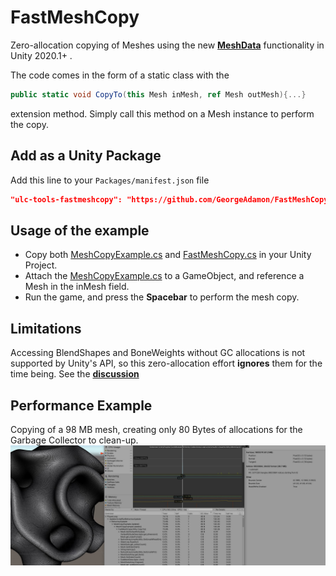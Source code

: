 # FastMeshCopy
Zero-allocation copying of Meshes using the new [**MeshData**](https://docs.unity3d.com/2020.1/Documentation/ScriptReference/Mesh.AllocateWritableMeshData.html) functionality in Unity 2020.1+ .

The code comes in the form of a static class with the 
```csharp
public static void CopyTo(this Mesh inMesh, ref Mesh outMesh){...}
``` 
extension method. Simply call this method on a Mesh instance to perform the copy.

## Add as a Unity Package
Add this line to your `Packages/manifest.json` file
```json
"ulc-tools-fastmeshcopy": "https://github.com/GeorgeAdamon/FastMeshCopy.git?path=/UnityProject/Assets/FastMeshCopy#master"
```

## Usage of the example
- Copy both [MeshCopyExample.cs](FastMeshCopy/MeshCopyExample.cs) and [FastMeshCopy.cs](FastMeshCopy/FastMeshCopy.cs) in your Unity Project.
- Attach the [MeshCopyExample.cs](FastMeshCopy/MeshCopyExample.cs) to a GameObject, and reference a Mesh in the inMesh field.
- Run the game, and press the **Spacebar** to perform the mesh copy.


## Limitations
Accessing BlendShapes and BoneWeights without GC allocations is not supported by Unity's API, so this zero-allocation effort **ignores** them for the time being. See the [**discussion**](https://forum.unity.com/threads/feedback-wanted-mesh-scripting-api-improvements.684670/page-3#post-5800297)

## Performance Example
Copying of a 98 MB mesh, creating only 80 Bytes of allocations for the Garbage Collector to clean-up.
![](/img/profiler_result.jpg)



